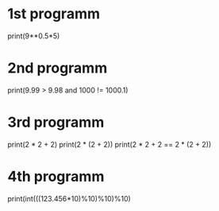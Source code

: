 # 1st programm
print(9**0.5*5)

# 2nd programm
print(9.99 > 9.98 and 1000 != 1000.1)

# 3rd programm
print(2 * 2 + 2)
print(2 * (2 + 2))
print(2 * 2 + 2 == 2 * (2 + 2))

# 4th programm
print(int(((123.456*10)%10)%10)%10)
